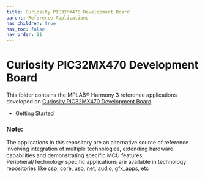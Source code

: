```yaml
---
title: Curiosity PIC32MX470 Development Board
parent: Reference Applications
has_children: true
has_toc: false
nav_order: 11
---
```

# Curiosity PIC32MX470 Development Board

This folder contains the MPLAB® Harmony 3 reference applications developed on [Curiosity PIC32MX470 Development Board](https://www.microchip.com/DevelopmentTools/ProductDetails/DM320103).   

* [Getting Started](./pic32mx470_getting_started/docs/readme.md)

### **Note:** 
The applications in this repository are an alternative source of reference involving integration of multiple technologies, extending hardware capabilities and demonstrating specific MCU features. 
Peripheral/Technology specific applications are available in technology repositories like [csp](https://github.com/Microchip-MPLAB-Harmony/csp), [core](https://github.com/Microchip-MPLAB-Harmony/core), [usb](https://github.com/Microchip-MPLAB-Harmony/usb), [net](https://github.com/Microchip-MPLAB-Harmony/net), [audio](https://github.com/Microchip-MPLAB-Harmony/audio), [gfx_apps](https://github.com/Microchip-MPLAB-Harmony/gfx_apps), etc

